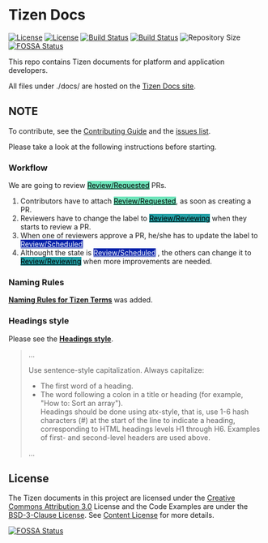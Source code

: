 # Tizen Docs

[![License](https://licensebuttons.net/l/by/3.0/88x31.png)](content-license.md)
[![License](https://img.shields.io/badge/licence-BSD-green.svg?style=flat)](LICENSE-CODE)
[![Build Status](https://jenkins-docs.stg.tizen.org/buildStatus/icon?job=STG_docs_PR_builder&subject=master%20build)](https://jenkins-docs.stg.tizen.org/job/STG_docs_PR_builder/)
[![Build Status](https://jenkins-docs.stg.tizen.org/buildStatus/icon?job=PRD_docs&subject=live%20build)](https://jenkins-docs.stg.tizen.org/job/PRD_docs/)
![Repository Size](https://img.shields.io/github/repo-size/Samsung/tizen-docs)
[![FOSSA Status](https://app.fossa.com/api/projects/git%2Bgithub.com%2Fsooothooot%2Ftizen-docs.svg?type=shield)](https://app.fossa.com/projects/git%2Bgithub.com%2Fsooothooot%2Ftizen-docs?ref=badge_shield)

This repo contains Tizen documents for platform and application developers. 

All files under ./docs/ are hosted on the [Tizen Docs site](https://docs.tizen.org). 


## NOTE

To contribute, see the [Contributing Guide](CONTRIBUTING.md) and the [issues list](https://github.com/Samsung/tizen-docs/issues).

Please take a look at the following instructions before starting.

### Workflow

We are going to review <span class="labels lh-default d-block d-md-inline">
<a class="d-inline-block IssueLabel" style="background-color: #6ee5bb; color: #000000" title="Push a new commit. It seems like a patch set." href="https://github.com/Samsung/tizen-docs/pulls?q=is%3Apr+is%3Aopen+label%3AReview%2FRequested">Review/Requested</a> PRs.
</span>
1. Contributors have to attach <span class="labels lh-default d-block d-md-inline">
    <a class="d-inline-block IssueLabel" style="background-color: #6ee5bb; color: #000000" title="Push a new commit. It seems like a patch set." href="https://github.com/Samsung/tizen-docs/pulls?q=is%3Apr+is%3Aopen+label%3AReview%2FRequested">Review/Requested</a>, as soon as creating a PR.
    </span>
2. Reviewers have to change the label to <span class="labels lh-default d-block d-md-inline">
            <a class="d-inline-block IssueLabel" style="background-color: #229fa5; color: #000000" title="Asking review for publishing" href="https://github.com/Samsung/tizen-docs/pulls?q=is%3Apr+is%3Aclosed+label%3AReview%2FReviewing">Review/Reviewing</a> when they starts to review a PR.
    </span>
3. When one of reviewers approve a PR, he/she has to update the label to <span class="labels lh-default d-block d-md-inline">
    <a class="d-inline-block IssueLabel" style="background-color: #0523aa; color: #ffffff" title="Ready for publishing" href="https://github.com/Samsung/tizen-docs/pulls?q=is%3Apr+is%3Aopen+label%3AReview%2FScheduled">Review/Scheduled</a>
    </span>
4. Althought the state is <span class="labels lh-default d-block d-md-inline">
    <a class="d-inline-block IssueLabel" style="background-color: #0523aa; color: #ffffff" title="Ready for publishing" href="https://github.com/Samsung/tizen-docs/pulls?q=is%3Apr+is%3Aopen+label%3AReview%2FScheduled">Review/Scheduled</a>
    </span>, the others can change it to <a class="d-inline-block IssueLabel" style="background-color: #229fa5; color: #000000" title="Asking review for publishing" href="https://github.com/Samsung/tizen-docs/pulls?q=is%3Apr+is%3Aclosed+label%3AReview%2FReviewing">Review/Reviewing</a> when more improvements are needed.

### Naming Rules

[**Naming Rules for Tizen Terms**](./styleguide/naming-rules.md) was added. 


### Headings style

Please see the [**Headings style**](./styleguide/style.md#headings).

> ...
>
> Use sentence-style capitalization. Always capitalize:
>
> - The first word of a heading.  
> - The word following a colon in a title or heading (for example, "How to: Sort an array").  
> Headings should be done using atx-style, that is, use 1-6 hash characters (#) at the start of the line to indicate a heading, corresponding to HTML headings levels H1 through H6. Examples of first- and second-level headers are used above.  
>
> ...  


## License

The Tizen documents in this project are licensed under the [Creative Commons Attribution 3.0](http://creativecommons.org/licenses/by/3.0/) License and the Code Examples are under the [BSD-3-Clause License](https://www.tizen.org/bsd-3-clause-license). See [Content License](content-license.md) for more details.


[![FOSSA Status](https://app.fossa.com/api/projects/git%2Bgithub.com%2Fsooothooot%2Ftizen-docs.svg?type=large)](https://app.fossa.com/projects/git%2Bgithub.com%2Fsooothooot%2Ftizen-docs?ref=badge_large)
